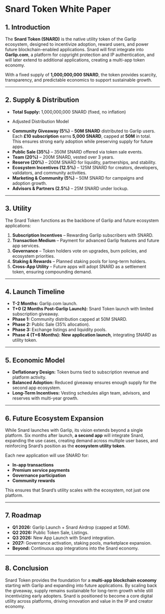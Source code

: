 

# Snard Token White Paper

## 1. Introduction

The **Snard Token (SNARD)** is the native utility token of the Garlip ecosystem, designed to incentivize adoption, reward users, and power future blockchain-enabled applications. Snard will first integrate into **Garlip.com**, a platform for copyright protection and IP authentication, and will later extend to additional applications, creating a multi-app token economy.

With a fixed supply of **1,000,000,000 SNARD**, the token provides scarcity, transparency, and predictable economics to support sustainable growth.

---

## 2. Supply & Distribution

* **Total Supply:** 1,000,000,000 SNARD (fixed, no inflation)

- Adjusted Distribution Model

* **Community Giveaway (5%)** – **50M SNARD** distributed to Garlip users. Each **£10 subscription** earns **5,000 SNARD**, capped at **50M** in total. This ensures strong early adoption while preserving supply for future apps.
* **Public Sale (35%)** – 350M SNARD offered via token sale events.
* **Team (20%)** – 200M SNARD, vested over 3 years.
* **Reserve (20%)** – 200M SNARD for liquidity, partnerships, and stability.
* **Ecosystem Incentives (12.5%)** – 125M SNARD for creators, developers, validators, and community activities.
* **Marketing & Community (5%)** – 50M SNARD for campaigns and adoption growth.
* **Advisors & Partners (2.5%)** – 25M SNARD under lockup.

---

## 3. Utility

The Snard Token functions as the backbone of Garlip and future ecosystem applications:

1. **Subscription Incentives** – Rewarding Garlip subscribers with SNARD.
2. **Transaction Medium** – Payment for advanced Garlip features and future app services.
3. **Governance** – Token holders vote on upgrades, burn policies, and ecosystem priorities.
4. **Staking & Rewards** – Planned staking pools for long-term holders.
5. **Cross-App Utility** – Future apps will adopt SNARD as a settlement token, ensuring compounding demand.

---

## 4. Launch Timeline

* **T-2 Months:** Garlip.com launch.
* **T+0 (2 Months Post-Garlip Launch):** Snard Token launch with limited subscription giveaway.
* **Phase 1:** Community distribution capped at 50M SNARD.
* **Phase 2:** Public Sale (35% allocation).
* **Phase 3:** Exchange listings and liquidity pools.
* **Phase 4 (T+6 Months):** **New application launch**, integrating SNARD as utility token.

---

## 5. Economic Model

* **Deflationary Design:** Token burns tied to subscription revenue and platform activity.
* **Balanced Adoption:** Reduced giveaway ensures enough supply for the second app ecosystem.
* **Long-Term Incentives:** Vesting schedules align team, advisors, and reserves with multi-year growth.

---

## 6. Future Ecosystem Expansion

While Snard launches with Garlip, its vision extends beyond a single platform. Six months after launch, **a second app** will integrate Snard, expanding the use cases, creating demand across multiple user bases, and reinforcing Snard’s position as the **ecosystem utility token**.

Each new application will use SNARD for:

* **In-app transactions**
* **Premium service payments**
* **Governance participation**
* **Community rewards**

This ensures that Snard’s utility scales with the ecosystem, not just one platform.

---

## 7. Roadmap

* **Q1 2026:** Garlip Launch + Snard Airdrop (capped at 50M).
* **Q2 2026:** Public Token Sale, Listings.
* **Q3 2026:** New App Launch with Snard integration.
* **2027:** Governance activation, staking pools, marketplace expansion.
* **Beyond:** Continuous app integrations into the Snard economy.

---

## 8. Conclusion

Snard Token provides the foundation for a **multi-app blockchain economy** starting with Garlip and expanding into future applications. By scaling back the giveaway, supply remains sustainable for long-term growth while still incentivizing early adopters. Snard is positioned to become a core digital utility across platforms, driving innovation and value in the IP and creator economy.


